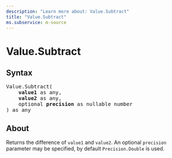 ```yaml
---
description: "Learn more about: Value.Subtract"
title: "Value.Subtract"
ms.subservice: m-source
---
```

# Value.Subtract

## Syntax

<pre>
Value.Subtract(
    <b>value1</b> as any,
    <b>value2</b> as any,
    optional <b>precision</b> as nullable number
) as any
</pre>

## About

Returns the difference of `value1` and `value2`. An optional `precision` parameter may be specified, by default `Precision.Double` is used.

